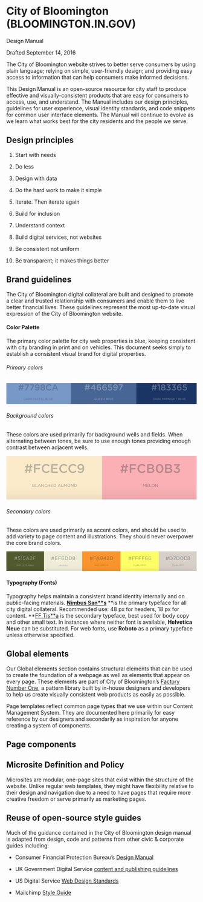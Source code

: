 # City of Bloomington (BLOOMINGTON.IN.GOV)
Design Manual

Drafted September 14, 2016

The City of Bloomington website strives to better serve consumers by using plain language; relying on simple, user-friendly design; and providing easy access to information that can help consumers make informed decisions.

This Design Manual is an open-source resource for city staff to produce effective and visually-consistent products that are easy for consumers to access, use, and understand. The Manual includes our design principles, guidelines for user experience, visual identity standards, and code snippets for common user interface elements. The Manual will continue to evolve as we learn what works best for the city residents and the people we serve.

## Design principles

1. Start with needs

2. Do less

3. Design with data

4. Do the hard work to make it simple

5. Iterate. Then iterate again

6. Build for inclusion

7. Understand context

8. Build digital services, not websites

9. Be consistent not uniform

10. Be transparent; it makes things better

## Brand guidelines

The City of Bloomington digital collateral are built and designed to promote a clear and trusted relationship with consumers and enable them to live better financial lives. These guidelines represent the most up-to-date visual expression of the City of Bloomington website.

#### Color Palette

The primary color palette for city web properties is blue, keeping consistent with city branding in print and on vehicles. This document seeks simply to establish a consistent visual brand for digital properties. 

###### Primary colors

![Primary Colors](./images/image_0.png)

###### Background colors

These colors are used primarily for background wells and fields. When alternating between tones, be sure to use enough tones providing enough contrast between adjacent wells.

![Background Colors](./images/image_1.png)

###### Secondary colors

These colors are used primarily as accent colors, and should be used to add variety to page content and illustrations. They should never overpower the core brand colors.

![Secondary colors](./images/image_2.png)

#### Typography (Fonts)

Typography helps maintain a consistent brand identity internally and on public-facing materials. **[Nimbus San**s](https://typekit.com/fonts/nimbus-sans)** **is the primary typeface for all city digital collateral. Recommended use: 48 px for headers, 18 px for content. **[FF Tis**a](https://typekit.com/fonts/ff-tisa) is the secondary typeface, best used for body copy and other small text. In instances where neither font is available, **Helvetica Neue** can be substituted. For web fonts, use **Roboto** as a primary typeface unless otherwise specified.

## Global elements

Our Global elements section contains structural elements that can be used to create the foundation of a webpage as well as elements that appear on every page. These elements are part of City of Bloomington’s [Factory Number One](https://github.com/City-of-Bloomington/factory-number-one), a pattern library built by in-house designers and developers to help us create visually consistent web products as easily as possible.

Page templates reflect common page types that we use within our Content Management System. They are documented here primarily for easy reference by our designers and secondarily as inspiration for anyone creating a system of components.

## Page components

## Microsite Definition and Policy

Microsites are modular, one-page sites that exist within the structure of the website. Unlike regular web templates, they might have flexibility relative to their design and navigation due to a need to have pages that require more creative freedom or serve primarily as marketing pages. 

## Reuse of open-source style guides

Much of the guidance contained in the City of Bloomington design manual is adapted from design, code and patterns from other civic & corporate guides including:

* Consumer Financial Protection Bureau’s [Design Manual](https://cfpb.github.io/design-manual/)

* UK Government Digital Service [content and publishing guidelines](https://www.gov.uk/topic/government-digital-guidance/content-publishing)

* US Digital Service [Web Design Standards](https://github.com/quarterback/web-design-standards)

* Mailchimp [Style Guide](http://styleguide.mailchimp.com)

